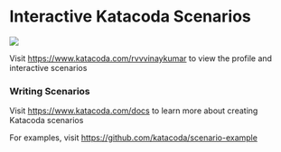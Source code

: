 # Interactive Katacoda Scenarios

[![](http://shields.katacoda.com/katacoda/rvvvinaykumar/count.svg)](https://www.katacoda.com/rvvvinaykumar "Get your profile on Katacoda.com")

Visit https://www.katacoda.com/rvvvinaykumar to view the profile and interactive scenarios

### Writing Scenarios
Visit https://www.katacoda.com/docs to learn more about creating Katacoda scenarios

For examples, visit https://github.com/katacoda/scenario-example
